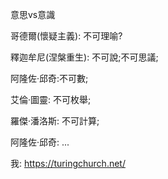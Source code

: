 意思vs意識

哥德爾(懷疑主義): 不可理喻?

釋迦牟尼(涅槃重生): 不可說;不可思議; 

阿隆佐·邱奇:不可數;

艾倫·圖靈: 不可枚舉;

羅傑·潘洛斯: 不可計算;

阿隆佐·邱奇: ...

我: <https://turingchurch.net/>
